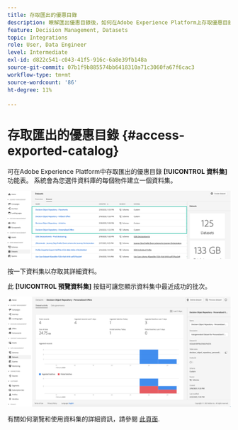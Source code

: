 ```yaml
---
title: 存取匯出的優惠目錄
description: 瞭解匯出優惠目錄後，如何在Adobe Experience Platform上存取優惠目錄
feature: Decision Management, Datasets
topic: Integrations
role: User, Data Engineer
level: Intermediate
exl-id: d822c541-c043-41f5-916c-6a8e39fb148a
source-git-commit: 07b1f9b885574bb6418310a71c3060fa67f6cac3
workflow-type: tm+mt
source-wordcount: '86'
ht-degree: 11%

---
```


# 存取匯出的優惠目錄 {#access-exported-catalog}

可在Adobe Experience Platform中存取匯出的優惠目錄 **[!UICONTROL 資料集]** 功能表。 系統會為您選件資料庫的每個物件建立一個資料集。

![](../assets/datasets-list.png)

按一下資料集以存取其詳細資料。

此 **[!UICONTROL 預覽資料集]** 按鈕可讓您顯示資料集中最近成功的批次。

![](../assets/dataset-activity.png)

有關如何瀏覽和使用資料集的詳細資訊，請參閱 [此頁面](../../data/get-started-datasets.md).
